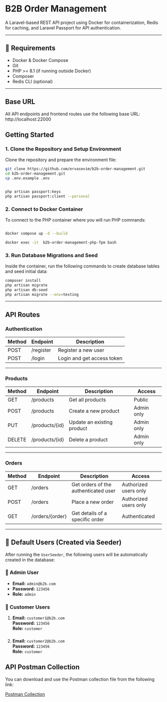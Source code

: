 # B2B Order Management

A Laravel-based REST API project using Docker for containerization, Redis for caching, and Laravel Passport for API
authentication.

---

## 🚀 Requirements

- Docker & Docker Compose
- Git
- PHP >= 8.1 (if running outside Docker)
- Composer
- Redis CLI (optional)

---

## Base URL

All API endpoints and frontend routes use the following base URL: http://localhost:22000

## Getting Started

### 1. Clone the Repository and Setup Environment

Clone the repository and prepare the environment file:

```bash
git clone https://github.com/ervasevim/b2b-order-management.git
cd b2b-order-management.git
cp .env.example .env


php artisan passport:keys
php artisan passport:client --personal
```

### 2. Connect to Docker Container

To connect to the PHP container where you will run PHP commands:

```bash

docker compose up -d --build

docker exec -it  b2b-order-management-php-fpm bash
```

### 3. Run Database Migrations and Seed

Inside the container, run the following commands to create database tables and seed initial data:

```bash
composer install
php artisan migrate
php artisan db:seed
php artisan migrate --env=testing
```

---

## API Routes

### Authentication

| Method | Endpoint  | Description                |
|--------|-----------|----------------------------|
| POST   | /register | Register a new user        |
| POST   | /login    | Login and get access token |

---

### Products

| Method | Endpoint       | Description                | Access     |
|--------|----------------|----------------------------|------------|
| GET    | /products      | Get all products           | Public     |
| POST   | /products      | Create a new product       | Admin only |
| PUT    | /products/{id} | Update an existing product | Admin only |
| DELETE | /products/{id} | Delete a product           | Admin only |

---

### Orders

| Method | Endpoint        | Description                          | Access                |
|--------|-----------------|--------------------------------------|-----------------------|
| GET    | /orders         | Get orders of the authenticated user | Authorized users only |
| POST   | /orders         | Place a new order                    | Authorized users only |
| GET    | /orders/{order} | Get details of a specific order      | Authenticated         |

---

## 🚀 Default Users (Created via Seeder)

After running the `UserSeeder`, the following users will be automatically created in the database:

### 👑 Admin User
- **Email:** `admin@b2b.com`
- **Password:** `123456`
- **Role:** `admin`

### 👤 Customer Users
1. **Email:** `customer1@b2b.com`  
   **Password:** `123456`  
   **Role:** `customer`
###
2. **Email:** `customer2@b2b.com`  
   **Password:** `123456`  
   **Role:** `customer`


## API Postman Collection

You can download and use the Postman collection file from the following link:

[Postman Collection](postman/B2B-Order-Management.postman_collection.json)


